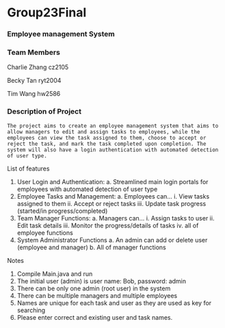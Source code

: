 # Group23Final

### Employee management System

### Team Members

Charlie Zhang cz2105

Becky Tan ryt2004

Tim Wang hw2586

### Description of Project

	The project aims to create an employee management system that aims to allow managers to edit and assign tasks to employees, while the employees can view the task assigned to them, choose to accept or reject the task, and mark the task completed upon completion. The system will also have a login authentication with automated detection of user type.

List of features
1. User Login and Authentication:
  a. Streamlined main login portals for employees with automated detection of user type
2. Employee Tasks and Management:
  a. Employees can…
    i. View tasks assigned to them
    ii. Accept or reject tasks
    iii. Update task progress (started/in progress/completed)
3. Team Manager Functions:
  a. Managers can…
    i. Assign tasks to user
    ii. Edit task details
    iii. Monitor the progress/details of tasks
    iv. all of employee functions
4. System Administrator Functions
  a. An admin can add or delete user (employee and manager)
  b. All of manager functions

Notes
1. Compile Main.java and run
2. The initial user (admin) is user name: Bob, password: admin
3. There can be only one admin (root user) in the system
4. There can be multiple managers and multiple employees
5. Names are unique for each task and user as they are used as key for searching
6. Please enter correct and existing user and task names.

